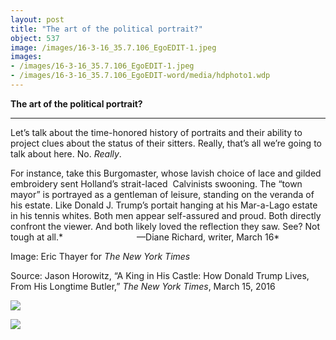 ```yaml
---
layout: post
title: "The art of the political portrait?"
object: 537
image: /images/16-3-16_35.7.106_EgoEDIT-1.jpeg
images:
- /images/16-3-16_35.7.106_EgoEDIT-1.jpeg
- /images/16-3-16_35.7.106_EgoEDIT-word/media/hdphoto1.wdp
---
```

**The art of the political portrait?**

****

Let’s talk about the time-honored history of portraits and their ability to project clues about the status of their sitters. Really, that’s all we’re going to talk about here. No. *Really*. 

 For instance, take this Burgomaster, whose lavish choice of lace and gilded embroidery sent Holland’s strait-laced  Calvinists swooning. The “town mayor” is portrayed as a gentleman of leisure, standing on the veranda of his estate. Like Donald J. Trump’s portait hanging at his Mar-a-Lago estate in his tennis whites. Both men appear self-assured and proud. Both directly confront the viewer. And both likely loved the reflection they saw. See? Not tough at all.*                              —Diane Richard, writer, March 16*

Image: Eric Thayer for *The New York Times*

Source: Jason Horowitz, “A King in His Castle: How Donald Trump Lives, From His Longtime Butler,”
 *The New York Times*, March 15, 2016

![]({{siteurl.base}}/images/16-3-16_35.7.106_EgoEDIT-1.jpeg)

![]({{siteurl.base}}/images/16-3-16_35.7.106_EgoEDIT-word/media/hdphoto1.wdp)
